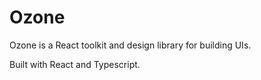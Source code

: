 # Ozone 

Ozone is a React toolkit and design library for building UIs.

Built with React and Typescript.